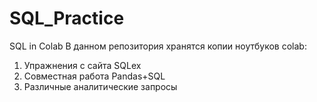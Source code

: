 # SQL_Practice
SQL in Colab
В данном репозитория хранятся копии ноутбуков colab:
1. Упражнения с сайта SQLex
2. Совместная работа Pandas+SQL
3. Различные аналитические запросы
